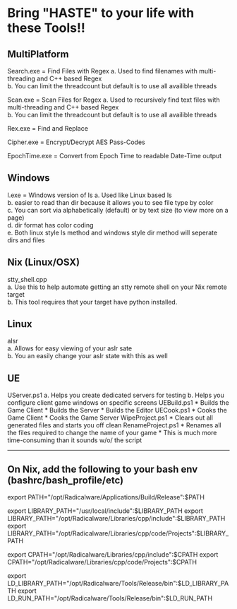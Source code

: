 
# Bring "HASTE" to your life with these Tools!!  


## MultiPlatform

Search.exe = Find Files with Regex
    a.  Used to find filenames with multi-threading and C++ based Regex  
    b.  You can limit the threadcount but default is to use all availible threads  

Scan.exe = Scan Files for Regex
    a.  Used to recursively find text files with multi-threading and C++ based Regex  
    b.  You can limit the threadcount but default is to use all availible threads  

Rex.exe = Find and Replace

Cipher.exe = Encrypt/Decrypt AES Pass-Codes

EpochTime.exe = Convert from Epoch Time to readable Date-Time output

## Windows

l.exe = Windows version of ls
    a.  Used like Linux based ls  
    b.  easier to read than dir because it allows you to see file type by color  
    c.  You can sort via alphabetically (default) or by text size (to view more on a page)  
    d.  dir format has color coding  
    e.  Both linux style ls method and windows style dir method will seperate dirs and files  

## Nix (Linux/OSX)

stty_shell.cpp  
    a.  Use this to help automate getting an stty remote shell on your Nix remote target  
    b.  This tool requires that your target have python installed.  

## Linux

alsr  
    a. Allows for easy viewing of your aslr sate  
    b. You an easily change your aslr state with this as well  

## UE

UServer.ps1
    a. Helps you create dedicated servers for testing
    b. Helps you configure client game windows on specific screens
UEBuild.ps1
    * Builds the Game Client
    * Builds the Server
    * Builds the Editor
UECook.ps1
    * Cooks the Game Client
    * Cooks the Game Server
WipeProject.ps1
    * Clears out all generated files and starts you off clean
RenameProject.ps1
    * Renames all the files required to change the name of your game
    * This is much more time-consuming than it sounds w/o/ the script

****************************************************************************************************

## On Nix, add the following to your bash env (bashrc/bash_profile/etc)

export PATH="/opt/Radicalware/Applications/Build/Release":$PATH

export LIBRARY_PATH="/usr/local/include":$LIBRARY_PATH
export LIBRARY_PATH="/opt/Radicalware/Libraries/cpp/include":$LIBRARY_PATH
export LIBRARY_PATH="/opt/Radicalware/Libraries/cpp/code/Projects":$LIBRARY_PATH

export CPATH="/opt/Radicalware/Libraries/cpp/include":$CPATH
export CPATH="/opt/Radicalware/Libraries/cpp/code/Projects":$CPATH

export LD_LIBRARY_PATH="/opt/Radicalware/Tools/Release/bin":$LD_LIBRARY_PATH
export LD_RUN_PATH="/opt/Radicalware/Tools/Release/bin":$LD_RUN_PATH

